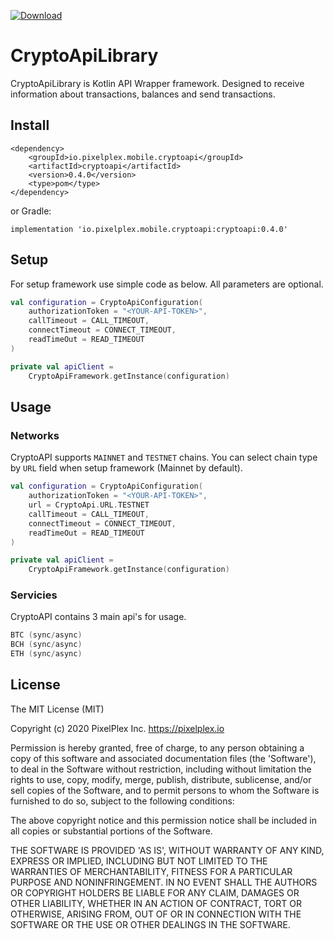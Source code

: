 [ ![Download](https://api.bintray.com/packages/pixelplex/mobile/cryptoapi-stable/images/download.svg) ](https://bintray.com/pixelplex/mobile/cryptoapi-stable/_latestVersion)
# CryptoApiLibrary

CryptoApiLibrary is Kotlin API Wrapper framework. Designed to receive information about transactions, balances and send transactions.

## Install

```
<dependency>
	<groupId>io.pixelplex.mobile.cryptoapi</groupId>
	<artifactId>cryptoapi</artifactId>
	<version>0.4.0</version>
	<type>pom</type>
</dependency>
```

or Gradle:
```
implementation 'io.pixelplex.mobile.cryptoapi:cryptoapi:0.4.0'
```
## Setup

For setup framework use simple code as below. All parameters are optional.
```kotlin
val configuration = CryptoApiConfiguration(
    authorizationToken = "<YOUR-API-TOKEN>",
    callTimeout = CALL_TIMEOUT,
    connectTimeout = CONNECT_TIMEOUT,
    readTimeOut = READ_TIMEOUT
)

private val apiClient =
    CryptoApiFramework.getInstance(configuration)
```

## Usage

### Networks

CryptoAPI supports `MAINNET` and `TESTNET` chains. You can select chain type by `URL` field when setup framework (Mainnet by default).
```kotlin
val configuration = CryptoApiConfiguration(
    authorizationToken = "<YOUR-API-TOKEN>",
    url = CryptoApi.URL.TESTNET
    callTimeout = CALL_TIMEOUT,
    connectTimeout = CONNECT_TIMEOUT,
    readTimeOut = READ_TIMEOUT
)

private val apiClient =
    CryptoApiFramework.getInstance(configuration)
```

### Servicies

CryptoAPI contains 3 main api's for usage.
```kotlin
BTC (sync/async)
BCH (sync/async)
ETH (sync/async)
```

## License

The MIT License (MIT)

Copyright (c) 2020 PixelPlex Inc. <https://pixelplex.io>

Permission is hereby granted, free of charge, to any person obtaining
a copy of this software and associated documentation files (the
'Software'), to deal in the Software without restriction, including
without limitation the rights to use, copy, modify, merge, publish,
distribute, sublicense, and/or sell copies of the Software, and to
permit persons to whom the Software is furnished to do so, subject to
the following conditions:

The above copyright notice and this permission notice shall be
included in all copies or substantial portions of the Software.

THE SOFTWARE IS PROVIDED 'AS IS', WITHOUT WARRANTY OF ANY KIND,
EXPRESS OR IMPLIED, INCLUDING BUT NOT LIMITED TO THE WARRANTIES OF
MERCHANTABILITY, FITNESS FOR A PARTICULAR PURPOSE AND NONINFRINGEMENT.
IN NO EVENT SHALL THE AUTHORS OR COPYRIGHT HOLDERS BE LIABLE FOR ANY
CLAIM, DAMAGES OR OTHER LIABILITY, WHETHER IN AN ACTION OF CONTRACT,
TORT OR OTHERWISE, ARISING FROM, OUT OF OR IN CONNECTION WITH THE
SOFTWARE OR THE USE OR OTHER DEALINGS IN THE SOFTWARE.